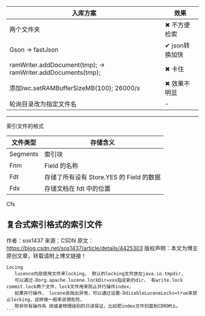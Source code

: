 |入库方案|效果|
------------- | ------------- 
|两个文件夹                                                    | ✖ 不方便检索|
|Gson -> fastJson                                             | ✔ json转换加快| 
|ramWriter.addDocument(tmp); -> ramWriter.addDocuments(tmp);  | ✖ 卡住|
|添加iwc.setRAMBufferSizeMB(100);  26000/s                    | ✖ 效果不明显|
|轮询目录改为指定文件名                                          | - |
------------------------


索引文件的格式

|文件类型|存储含义|
| --------- | ------------- |
|Segments|索引块|
|Fnm|Field 的名称|
|Fdt|存储了所有设有 Store.YES 的 Field 的数据|
|Fdx|存储文档在 fdt 中的位置|

Cfs

复合式索引格式的索引文件
--------------------- 
作者：sos1437 
来源：CSDN 
原文：https://blog.csdn.net/sos1437/article/details/4425303 
版权声明：本文为博主原创文章，转载请附上博文链接！
````
Locing
   lucence内部使用文件来locking， 默认的locking文件放在java.io.tmpdir,
   可以通过-Dorg.apache.lucene.lockDir=xxx指定新的dir， 有write.lock commit.lock两个文件，lock文件用来防止并行操作index，
   如果并行操作， lucene会抛出异常，可以通过设置-DdisableLuceneLocks=true来禁止locking，这样做一般来说很危险，
   除非你有操作系 统或者物理级别的只读保证，比如把index文件刻盘到CDROM上。
```